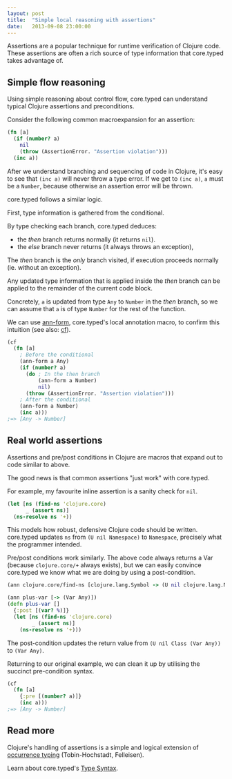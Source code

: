 ```yaml
---
layout: post
title:  "Simple local reasoning with assertions"
date:   2013-09-08 23:00:00
---
```


Assertions are a popular technique for runtime verification of Clojure code.
These assertions are often a rich source of type information that core.typed
takes advantage of.

## Simple flow reasoning

Using simple reasoning about control flow, core.typed can understand typical
Clojure assertions and preconditions.

Consider the following common macroexpansion for an assertion:


```clojure
(fn [a]
  (if (number? a)
    nil
    (throw (AssertionError. "Assertion violation")))
  (inc a))
```

After we understand branching and sequencing of code in Clojure, it's easy to see that 
`(inc a)` will never throw a type error. 
If we get to `(inc a)`, `a` must be a `Number`, because otherwise an assertion error 
will be thrown.

core.typed follows a similar logic.

First, type information is gathered from the conditional. 

By type checking each branch, core.typed deduces:

- the *then* branch returns normally (it returns `nil`).
- the *else* branch never returns (it always throws an exception), 

The *then* branch is the _only_ branch visited, if execution proceeds normally (ie. without an exception).

Any updated type information that is applied inside the *then* branch can be applied to the
remainder of the current code block.

Concretely, `a` is updated from type `Any` to `Number` in the *then* branch,
so we can assume that `a` is of type `Number` for the rest of the function.

We can use [ann-form](http://clojure.github.io/core.typed/#clojure.core.typed/ann-form),
core.typed's local annotation macro, to confirm this intuition 
(see also: [cf](http://clojure.github.io/core.typed/#clojure.core.typed/cf)).

```clojure
(cf
  (fn [a]
    ; Before the conditional
    (ann-form a Any)
    (if (number? a)
      (do ; In the then branch
          (ann-form a Number)
          nil)
      (throw (AssertionError. "Assertion violation")))
    ; After the conditional
    (ann-form a Number)
    (inc a)))
;=> [Any -> Number]
```

</hr>

## Real world assertions

Assertions and pre/post conditions in Clojure are macros that expand out to code similar to
above.

The good news is that common assertions "just work" with core.typed.

For example, my favourite inline assertion is a sanity check for `nil`.

```clojure
(let [ns (find-ns 'clojure.core)
      _ (assert ns)]
  (ns-resolve ns '+))
```

This models how robust, defensive Clojure code should be written. core.typed updates `ns`
from `(U nil Namespace)` to `Namespace`, precisely what the programmer intended.

Pre/post conditions work similarly. The above code always returns a Var (because `clojure.core/+`
always exists), but we can easily convince core.typed we know what we are doing by using a 
post-condition.

```clojure
(ann clojure.core/find-ns [clojure.lang.Symbol -> (U nil clojure.lang.Namespace)])

(ann plus-var [-> (Var Any)])
(defn plus-var []
  {:post [(var? %)]}
  (let [ns (find-ns 'clojure.core)
        _ (assert ns)]
    (ns-resolve ns '+)))
```

The post-condition updates the return value from `(U nil Class (Var Any))` to `(Var Any)`.

Returning to our original example, we can clean it up by utilising the succinct pre-condition syntax.

```clojure
(cf
  (fn [a]
    {:pre [(number? a)]}
    (inc a)))
;=> [Any -> Number]
```

</hr>

## Read more

Clojure's handling of assertions is a simple and logical extension of 
[occurrence typing](http://www.ccs.neu.edu/racket/pubs/icfp10-thf.pdf) (Tobin-Hochstadt, Felleisen).

Learn about core.typed's [Type Syntax](https://github.com/clojure/core.typed/wiki/Types).

